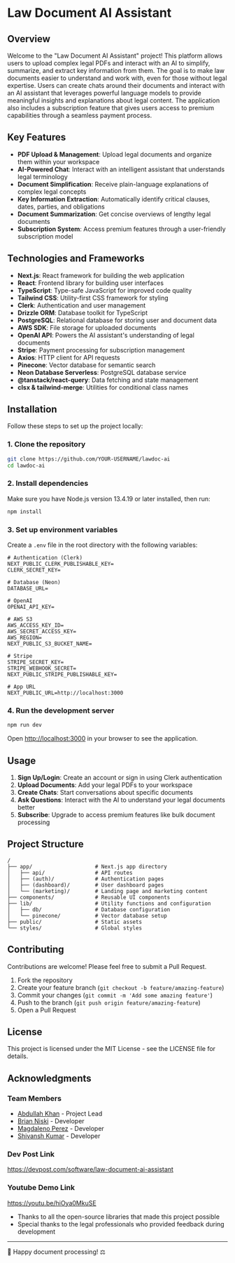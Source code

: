 # Law Document AI Assistant

## Overview
Welcome to the "Law Document AI Assistant" project! This platform allows users to upload complex legal PDFs and interact with an AI to simplify, summarize, and extract key information from them. The goal is to make law documents easier to understand and work with, even for those without legal expertise. Users can create chats around their documents and interact with an AI assistant that leverages powerful language models to provide meaningful insights and explanations about legal content. The application also includes a subscription feature that gives users access to premium capabilities through a seamless payment process.

## Key Features
- **PDF Upload & Management**: Upload legal documents and organize them within your workspace
- **AI-Powered Chat**: Interact with an intelligent assistant that understands legal terminology
- **Document Simplification**: Receive plain-language explanations of complex legal concepts
- **Key Information Extraction**: Automatically identify critical clauses, dates, parties, and obligations
- **Document Summarization**: Get concise overviews of lengthy legal documents
- **Subscription System**: Access premium features through a user-friendly subscription model

## Technologies and Frameworks
- **Next.js**: React framework for building the web application
- **React**: Frontend library for building user interfaces
- **TypeScript**: Type-safe JavaScript for improved code quality
- **Tailwind CSS**: Utility-first CSS framework for styling
- **Clerk**: Authentication and user management
- **Drizzle ORM**: Database toolkit for TypeScript
- **PostgreSQL**: Relational database for storing user and document data
- **AWS SDK**: File storage for uploaded documents
- **OpenAI API**: Powers the AI assistant's understanding of legal documents
- **Stripe**: Payment processing for subscription management
- **Axios**: HTTP client for API requests
- **Pinecone**: Vector database for semantic search
- **Neon Database Serverless**: PostgreSQL database service
- **@tanstack/react-query**: Data fetching and state management
- **clsx & tailwind-merge**: Utilities for conditional class names

## Installation

Follow these steps to set up the project locally:

### 1. Clone the repository
```bash
git clone https://github.com/YOUR-USERNAME/lawdoc-ai
cd lawdoc-ai
```

### 2. Install dependencies
Make sure you have Node.js version 13.4.19 or later installed, then run:
```bash
npm install
```

### 3. Set up environment variables
Create a `.env` file in the root directory with the following variables:
```
# Authentication (Clerk)
NEXT_PUBLIC_CLERK_PUBLISHABLE_KEY=
CLERK_SECRET_KEY=

# Database (Neon)
DATABASE_URL=

# OpenAI
OPENAI_API_KEY=

# AWS S3
AWS_ACCESS_KEY_ID=
AWS_SECRET_ACCESS_KEY=
AWS_REGION=
NEXT_PUBLIC_S3_BUCKET_NAME=

# Stripe
STRIPE_SECRET_KEY=
STRIPE_WEBHOOK_SECRET=
NEXT_PUBLIC_STRIPE_PUBLISHABLE_KEY=

# App URL
NEXT_PUBLIC_URL=http://localhost:3000
```

### 4. Run the development server
```bash
npm run dev
```

Open [http://localhost:3000](http://localhost:3000) in your browser to see the application.

## Usage

1. **Sign Up/Login**: Create an account or sign in using Clerk authentication
2. **Upload Documents**: Add your legal PDFs to your workspace
3. **Create Chats**: Start conversations about specific documents
4. **Ask Questions**: Interact with the AI to understand your legal documents better
5. **Subscribe**: Upgrade to access premium features like bulk document processing

## Project Structure

```
/
├── app/                    # Next.js app directory
│   ├── api/                # API routes
│   ├── (auth)/             # Authentication pages
│   ├── (dashboard)/        # User dashboard pages
│   └── (marketing)/        # Landing page and marketing content
├── components/             # Reusable UI components
├── lib/                    # Utility functions and configuration
│   ├── db/                 # Database configuration
│   └── pinecone/           # Vector database setup
├── public/                 # Static assets
└── styles/                 # Global styles
```

## Contributing

Contributions are welcome! Please feel free to submit a Pull Request.

1. Fork the repository
2. Create your feature branch (`git checkout -b feature/amazing-feature`)
3. Commit your changes (`git commit -m 'Add some amazing feature'`)
4. Push to the branch (`git push origin feature/amazing-feature`)
5. Open a Pull Request

## License

This project is licensed under the MIT License - see the LICENSE file for details.

## Acknowledgments

### Team Members
- [Abdullah Khan](https://github.com/abdkhan-git) - Project Lead
- [Brian Niski](https://github.com/niskb) - Developer
- [Magdaleno Perez](https://github.com/MaggPerez) - Developer
- [Shivansh Kumar](https://github.com/Shivy40) - Developer

### Dev Post Link
https://devpost.com/software/law-document-ai-assistant

### Youtube Demo Link
https://youtu.be/hiOya0MkuSE


- Thanks to all the open-source libraries that made this project possible
- Special thanks to the legal professionals who provided feedback during development

---

💼 Happy document processing! ⚖️
